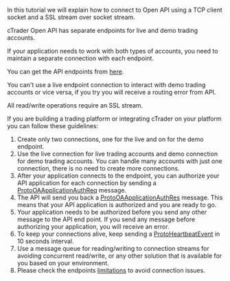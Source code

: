 In this tutorial we will explain how to connect to Open API using a TCP client socket and a SSL stream over socket stream.

cTrader Open API has separate endpoints for live and demo trading accounts.

If your application needs to work with both types of accounts, you need to maintain a separate connection with each endpoint.

You can get the API endpoints from [here](../protocol-buffers/#endpoints).

You can't use a live endpoint connection to interact with demo trading accounts or vice versa, if you try you will receive a routing error from API.

All read/write operations require an SSL stream.

If you are building a trading platform or integrating cTrader on your platform you can follow these guidelines:

 1. Create only two connections, one for the live and on for the demo endpoint.
 2. Use the live connection for live trading accounts and demo connection for demo trading accounts. You can handle many accounts with just one connection, there is no need to create more connections.
 3. After your application connects to the endpoint, you can authorize your API application for each connection by sending a [ProtoOAApplicationAuthReq](../messages/#protooaapplicationauthreq) message.
 4. The API will send you back a [ProtoOAApplicationAuthRes](../messages/#protooaapplicationauthres) message. This means that your API application is authorized and you are ready to go.
 5. Your application needs to be authorized before you send any other message to the API end point. If you send any message before authorizing your application, you will receive an error.
 6. To keep your connections alive, keep sending a [ProtoHeartbeatEvent](../common-messages/#protoheartbeatevent) in 10 seconds interval.
 7. Use a message queue for reading/writing to connection streams for avoiding concurrent read/write, or any other solution that is available for you based on your environment.
 8. Please check the endpoints [limitations](../protocol-buffers/#limitations) to avoid connection issues.